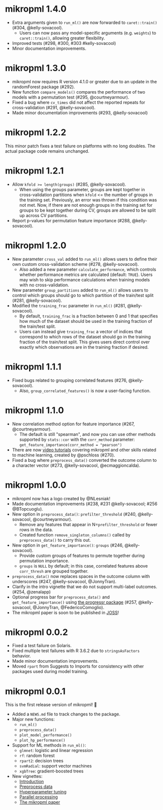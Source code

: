 # mikropml 1.4.0

- Extra arguments given to `run_ml()` are now forwarded to `caret::train()` (#304, @kelly-sovacool).
    - Users can now pass any model-specific arguments (e.g. `weights`) to `caret::train()`, allowing greater flexibility.
- Improved tests (#298, #300, #303 #kelly-sovacool)
- Minor documentation improvements.

# mikropml 1.3.0

- mikropml now requires R version 4.1.0 or greater due to an update in the randomForest package (#292). 
- New function `compare_models()` compares the performance of two models with a permutation test (#295, @courtneyarmour).
- Fixed a bug where `cv_times` did not affect the reported repeats for cross-validation (#291, @kelly-sovacool).
- Made minor documentation improvements (#293, @kelly-sovacool)

# mikropml 1.2.2

This minor patch fixes a test failure on platforms with no long doubles.
The actual package code remains unchanged.

# mikropml 1.2.1

- Allow `kfold >= length(groups)` (#285, @kelly-sovacool).
    - When using the groups parameter, groups are kept together in cross-validation partitions when `kfold` <= the number of groups in the training set. Previously, an error was thrown if this condition was not met. Now, if there are not enough groups in the training set for groups to be kept together during CV, groups are allowed to be split up across CV partitions. 
- Report p-values for permutation feature importance (#288, @kelly-sovacool).

# mikropml 1.2.0

- New parameter `cross_val` added to `run_ml()` allows users to define their own custom cross-validation scheme (#278, @kelly-sovacool).
    - Also added a new parameter `calculate_performance`, which controls whether performance metrics are calculated (default: `TRUE`). Users may wish to skip performance calculations when training models with no cross-validation.
- New parameter `group_partitions` added to `run_ml()` allows users to control which groups should go to which partition of the train/test split (#281, @kelly-sovacool).
- Modified the `training_frac` parameter in `run_ml()` (#281, @kelly-sovacool).
    - By default, `training_frac` is a fraction between 0 and 1 that specifies how much of the dataset should be used in the training fraction of the train/test split.
    - Users can instead give `training_frac` a vector of indices that correspond to which rows of the dataset should go in the training fraction of the train/test split. This gives users direct control over exactly which observations are in the training fraction if desired.

# mikropml 1.1.1

- Fixed bugs related to grouping correlated features (#276, @kelly-sovacool).
    - Also, `group_correlated_features()` is now a user-facing function.

# mikropml 1.1.0

- New correlation method option for feature importance (#267, @courtneyarmour).
    - The default is still "spearman", and now you can use other methods supported by `stats::cor` with the `corr_method` parameter: `get_feature_importance(corr_method = "pearson")`
- There are now [video tutorials](https://www.youtube.com/playlist?list=PLmNrK_nkqBpKpzb9-vI4V7SdXC-jXEcmg) covering mikropml and other skills related to machine learning, created by @pschloss (#270).
- Fixed a bug where `preprocess_data()` converted the outcome column to a character vector (#273, @kelly-sovacool, @ecmaggioncalda).

# mikropml 1.0.0

- mikropml now has a logo created by @NLesniak!
- Made documentation improvements (#238, #231 @kelly-sovacool; #256 @BTopcuoglu).
- New option in `preprocess_data()`: `prefilter_threshold` (#240, @kelly-sovacool, @courtneyarmour).
    - Remove any features that appear in N=`prefilter_threshold` or fewer rows in the data.
    - Created function `remove_singleton_columns()` called by `preprocess_data()` to carry this out.
- New option in `get_feature_importance()`: `groups` (#246, @kelly-sovacool).
    - Provide custom groups of features to permute together during permutation importance.
    - `groups` is `NULL` by default; in this case, correlated features above `corr_thresh` are grouped together.
- `preprocess_data()` now replaces spaces in the outcome column with underscores (#247, @kelly-sovacool, @JonnyTran).
- Clarify in the intro vignette that we do not support multi-label outcomes. (#254, @zenalapp)
- Optional progress bar for `preprocess_data()` and `get_feature_importance()` using [the progressr package](https://github.com/HenrikBengtsson/progressr) (#257, @kelly-sovacool, @JonnyTran, @FedericoComoglio).
- The mikropml paper is soon to be published in [JOSS](https://joss.theoj.org/papers/10.21105/joss.03073)!

# mikropml 0.0.2

- Fixed a test failure on Solaris.
- Fixed multiple test failures with R 3.6.2 due to `stringsAsFactors` behavior.
- Made minor documentation improvements.
- Moved `rpart` from Suggests to Imports for consistency with other packages used during model training.

# mikropml 0.0.1

This is the first release version of mikropml! 🎉

- Added a `NEWS.md` file to track changes to the package.
- Major new functions:
    - `run_ml()`
    - `preprocess_data()`
    - `plot_model_performance()`
    - `plot_hp_performance()`
- Support for ML methods in `run_ml()`:
    - `glmnet`: logistic and linear regression
    - `rf`: random forest
    - `rpart2`: decision trees
    - `svmRadial`: support vector machines
    - `xgbTree`: gradient-boosted trees
- New vignettes:
    - [Introduction](http://www.schlosslab.org/mikropml/articles/introduction.html)
    - [Preprocess data](http://www.schlosslab.org/mikropml/articles/preprocess.html)
    - [Hyperparameter tuning](http://www.schlosslab.org/mikropml/articles/tuning.html)
    - [Parallel processing](http://www.schlosslab.org/mikropml/articles/parallel.html)
    - [The mikropml paper](http://www.schlosslab.org/mikropml/articles/paper.html)
